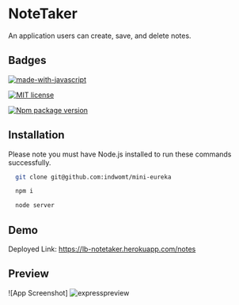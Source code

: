 
# NoteTaker

  An application users can create, save, and delete notes.
## Badges

[![made-with-javascript](https://img.shields.io/badge/Made%20with-JavaScript-1f425f.svg)](https://www.javascript.com) 

[![MIT license](https://img.shields.io/badge/License-MIT-blue.svg)](https://lbesson.mit-license.org/)

[![Npm package version](https://badgen.net/npm/v/express)](https://npmjs.com/package/express)







## Installation

Please note you must have Node.js installed to run these commands successfully.

```bash
  git clone git@github.com:indwomt/mini-eureka

  npm i

  node server

```
    
## Demo

Deployed Link: https://lb-notetaker.herokuapp.com/notes


## Preview

![App Screenshot]
![expresspreview](https://user-images.githubusercontent.com/112091298/228037369-8c7857d1-40be-4780-900e-1e29e30f7fb5.PNG)

